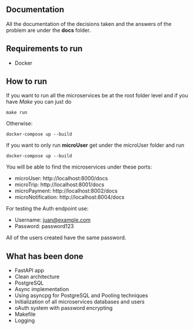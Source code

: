 ## Documentation

All the documentation of the decisions taken and the answers of the problem are under the **docs** folder.

## Requirements to run

- Docker

## How to run

If you want to run all the microservices be at the root folder level and if you have *Make* you can just do
```
make run
```
Otherwise:

```
docker-compose up --build
```

If you want to only run **microUser** get under the microUser folder and run
```
docker-compose up --build
```
You will be able to find the microservices under these ports:
- microUser: http://localhost:8000/docs
- microTrip: http://localhost:8001/docs
- microPayment: http://localhost:8002/docs
- microNotification: http://localhost:8004/docs

For testing the Auth endpoint use:
- Username: juan@example.com
- Password: password123

All of the users created have the same password.

## What has been done
- FastAPI app
- Clean architecture
- PostgreSQL
- Async implementation
- Using asyncpg for PostgreSQL and Pooling techniques
- Initialization of all microservices databases and users
- oAuth system with password encrypting
- Makefile
- Logging
